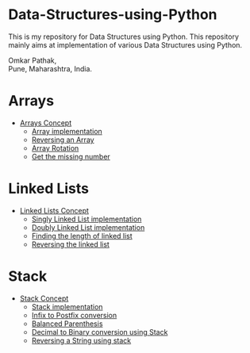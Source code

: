 # Data-Structures-using-Python
This is my repository for Data Structures using Python.
This repository mainly aims at implementation of various Data Structures using Python.

Omkar Pathak,<br />
Pune, Maharashtra, India.<br />

# Arrays

* [Arrays Concept](https://github.com/OmkarPathak/Data-Structures-using-Python/blob/master/Arrays/Arrays.ipynb)
    * [Array implementation](Arrays/Arrays.py)
    * [Reversing an Array](Arrays/P01_ReversingArray.py)
    * [Array Rotation](Arrays/P02_ArrayRotation.py)
    * [Get the missing number](Arrays/P03_GetMissingNumber.py)

# Linked Lists

* [Linked Lists Concept](https://github.com/OmkarPathak/Data-Structures-using-Python/blob/master/Linked%20Lists/Linked%20Lists.ipynb)
    * [Singly Linked List implementation](Linked%20Lists/SinglyLinkedList.py)
    * [Doubly Linked List implementation](Linked%20Lists/DoublyLinkedList.py)
    * [Finding the length of linked list](Linked%20Lists/P01_FindingLengthOfLinkedList.py)
    * [Reversing the linked list](Linked%20Lists/P02_ReversingLinkedList.py)

# Stack

* [Stack Concept](https://github.com/OmkarPathak/Data-Structures-using-Python/tree/master/Stack/Stack.ipynb)
    * [Stack implementation](https://github.com/OmkarPathak/Data-Structures-using-Python/tree/master/Stack/Stack.py)
    * [Infix to Postfix conversion](Stack/P01_InfixToPostfix.py)
    * [Balanced Parenthesis](Stack/P02_BalancedParenthsis.py)
    * [Decimal to Binary conversion using Stack](Stack/P03_DecimalToBinary.py)
    * [Reversing a String using stack](Stack/P04_ReverseString.py)
